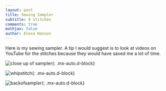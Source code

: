 ```yaml
---
layout: post
title: Sewing Sampler
subtitle: 9 stitches
comments: true
mathjax: false
author: Alexa Hanson
---
```


Here is my sewing sampler. A tip I would suggest is to look at videos on YouTube for the stitches because they would have saved me a lot of time.

![close up of sampler](/assets/img/sewingsampler.jpeg){: .mx-auto.d-block}

![whipstitch](/assets/img/whipstitch.jpeg){: .mx-auto.d-block}

![backofsampler](/assets/img/backofsampler.jpeg){: .mx-auto.d-block}
